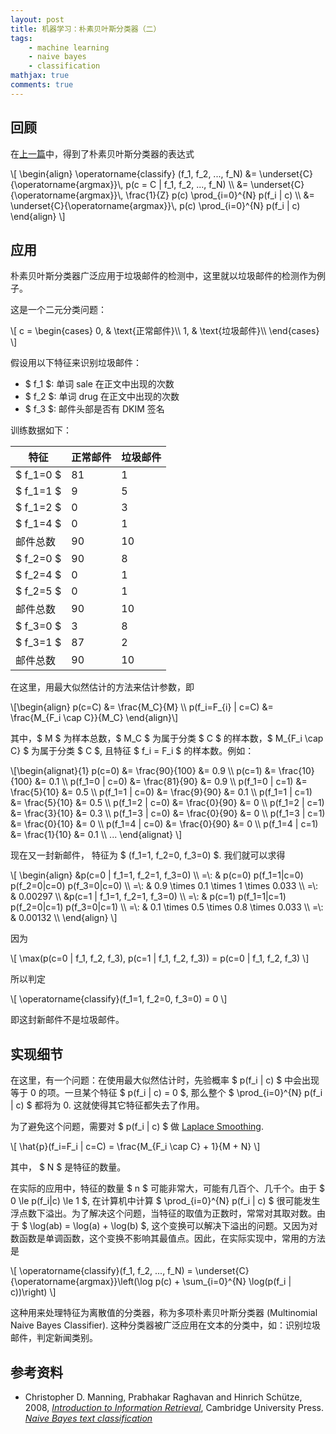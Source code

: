 ```yaml
---
layout: post
title: 机器学习：朴素贝叶斯分类器（二）
tags:
    - machine learning
    - naive bayes
    - classification
mathjax: true
comments: true
---
```


## 回顾

在[上一篇][naive-bayes-1]中，得到了朴素贝叶斯分类器的表达式

<div>\[
\begin{align}
\operatorname{classify} (f_1, f_2, ..., f_N) &= \underset{C}{\operatorname{argmax}}\, p(c = C | f_1, f_2, ..., f_N) \\
&= \underset{C}{\operatorname{argmax}}\, \frac{1}{Z} p(c) \prod_{i=0}^{N} p(f_i | c) \\
&= \underset{C}{\operatorname{argmax}}\, p(c) \prod_{i=0}^{N} p(f_i | c)
\end{align}
\]</div>

## 应用

朴素贝叶斯分类器广泛应用于垃圾邮件的检测中，这里就以垃圾邮件的检测作为例子。

这是一个二元分类问题：

\\[
c = \begin{cases}
0, & \text{正常邮件}\\\\
1, & \text{垃圾邮件}\\\\
\end{cases}
\\]

假设用以下特征来识别垃圾邮件：

* $ f_1 $: 单词 sale 在正文中出现的次数
* $ f_2 $: 单词 drug 在正文中出现的次数
* $ f_3 $: 邮件头部是否有 DKIM 签名

训练数据如下：

| 特征 | 正常邮件 | 垃圾邮件 |
|-----|--------|---------|
| $ f_1=0 $ | 81 | 1 |
| $ f_1=1 $ | 9 | 5 |
| $ f_1=2 $ | 0 | 3 |
| $ f_1=4 $ | 0 | 1 |
| 邮件总数 | 90 | 10 |
| $ f_2=0 $ | 90 | 8 |
| $ f_2=4 $ | 0 | 1 |
| $ f_2=5 $ | 0 | 1 |
| 邮件总数 | 90 | 10 |
| $ f_3=0 $ | 3 | 8 |
| $ f_3=1 $ | 87 | 2 |
| 邮件总数 | 90 | 10 |

在这里，用最大似然估计的方法来估计参数，即

\\[\begin{align}
p(c=C) &= \frac{M_C}{M} \\\\
p(f_i=F_{i} | c=C) &= \frac{M_{F_i \cap C}}{M_C}
\end{align}\\]

其中，$ M $ 为样本总数，$ M_C $ 为属于分类 $ C $ 的样本数，$ M_{F_i \cap C} $ 为属于分类 $ C $, 且特征 $ f_i = F_i $ 的样本数。例如：

\\[\begin{alignat}{1}
p(c=0) &= \frac{90}{100} &= 0.9 \\\\
p(c=1) &= \frac{10}{100} &= 0.1 \\\\
p(f_1=0 | c=0) &= \frac{81}{90} &= 0.9 \\\\
p(f_1=0 | c=1) &= \frac{5}{10} &= 0.5 \\\\
p(f_1=1 | c=0) &= \frac{9}{90} &= 0.1 \\\\
p(f_1=1 | c=1) &= \frac{5}{10} &= 0.5 \\\\
p(f_1=2 | c=0) &= \frac{0}{90} &= 0 \\\\
p(f_1=2 | c=1) &= \frac{3}{10} &= 0.3 \\\\
p(f_1=3 | c=0) &= \frac{0}{90} &= 0 \\\\
p(f_1=3 | c=1) &= \frac{0}{10} &= 0 \\\\
p(f_1=4 | c=0) &= \frac{0}{90} &= 0 \\\\
p(f_1=4 | c=1) &= \frac{1}{10} &= 0.1 \\\\
...
\end{alignat}
\\]

现在又一封新邮件， 特征为 $ (f_1=1, f_2=0, f_3=0) $. 我们就可以求得

<div>\[
\begin{align}
&p(c=0 | f_1=1, f_2=1, f_3=0) \\
=\: & p(c=0) p(f_1=1|c=0) p(f_2=0|c=0) p(f_3=0|c=0) \\
=\: & 0.9 \times 0.1 \times 1 \times 0.033 \\
=\: & 0.00297 \\
&p(c=1 | f_1=1, f_2=1, f_3=0) \\
=\: & p(c=1) p(f_1=1|c=1) p(f_2=0|c=1) p(f_3=0|c=1) \\
=\: & 0.1 \times 0.5 \times 0.8 \times 0.033 \\
=\: & 0.00132 \\
\end{align}
\]</div>

因为

\\[ \max(p(c=0 | f_1, f_2, f_3), p(c=1 | f_1, f_2, f_3)) = p(c=0 | f_1, f_2, f_3) \\]

所以判定

\\[ \operatorname{classify}(f_1=1, f_2=0, f_3=0) = 0 \\]

即这封新邮件不是垃圾邮件。

## 实现细节

在这里，有一个问题：在使用最大似然估计时，先验概率 $ p(f_i | c) $ 中会出现等于 0 的项。一旦某个特征 $ p(f_i | c) = 0 $, 那么整个 $ \prod_{i=0}\^{N} p(f_i | c) $ 都将为 0. 这就使得其它特征都失去了作用。

为了避免这个问题，需要对 $ p(f_i | c) $ 做 [Laplace Smoothing][wikipedia-additive-smoothing].

\\[
\hat{p}(f_i=F_i | c=C) = \frac{M_{F_i \cap C} + 1}{M + N}
\\]

其中， $ N $ 是特征的数量。

在实际的应用中，特征的数量 $ n $ 可能非常大，可能有几百个、几千个。由于 $ 0 \le p(f_i|c) \le 1 $, 在计算机中计算 $ \prod_{i=0}\^{N} p(f_i | c) $ 很可能发生浮点数下溢出。为了解决这个问题，当特征的取值为正数时，常常对其取对数。由于 $ \log(ab) = \log(a) + \log(b) $, 这个变换可以解决下溢出的问题。又因为对数函数是单调函数，这个变换不影响其最值点。因此，在实际实现中，常用的方法是

<div>\[
\operatorname{classify}(f_1, f_2, ..., f_N) = \underset{C}{\operatorname{argmax}}\left(\log p(c) + \sum_{i=0}^{N} \log(p(f_i | c))\right)
\]</div>

这种用来处理特征为离散值的分类器，称为多项朴素贝叶斯分类器 (Multinomial Naive Bayes Classifier). 这种分类器被广泛应用在文本的分类中，如：识别垃圾邮件，判定新闻类别。

## 参考资料

* Christopher D. Manning, Prabhakar Raghavan and Hinrich Schütze, 2008, *[Introduction to Information Retrieval](http://nlp.stanford.edu/IR-book/)*, Cambridge University Press. *[Naive Bayes text classification](http://nlp.stanford.edu/IR-book/html/htmledition/naive-bayes-text-classification-1.html)*

[naive-bayes-1]: /2014/11/machine-learning-naive-bayes-classifier-1/ "机器学习：朴素贝叶斯分类器（一）"
[wikipedia-additive-smoothing]: //en.wikipedia.org/wiki/Additive_smoothing "Additive smoothing"
